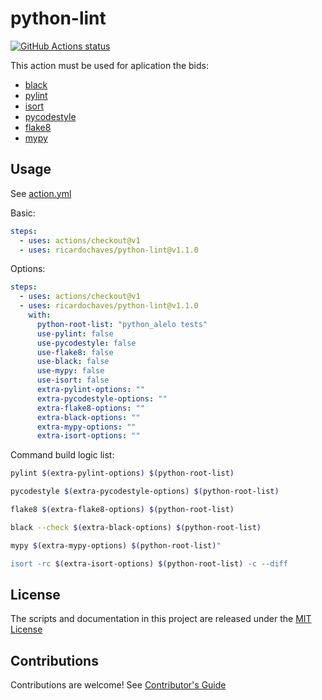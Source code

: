 # python-lint

<p align="left">
  <a href="https://github.com/ricardochaves/python-lint"><img alt="GitHub Actions status" src="https://github.com/ricardochaves/python-lint/workflows/Python%20Lint/badge.svg"></a>
</p>

This action must be used for aplication the bids:

- [black](https://github.com/psf/black)
- [pylint](https://www.pylint.org/)
- [isort](https://github.com/timothycrosley/isort)
- [pycodestyle](https://pycodestyle.readthedocs.io)
- [flake8](http://flake8.pycqa.org)
- [mypy](http://mypy-lang.org/)

## Usage

See [action.yml](action.yml)

Basic:

```yml
steps:
  - uses: actions/checkout@v1
  - uses: ricardochaves/python-lint@v1.1.0
```

Options:

```yml
steps:
  - uses: actions/checkout@v1
  - uses: ricardochaves/python-lint@v1.1.0
    with:
      python-root-list: "python_alelo tests"
      use-pylint: false
      use-pycodestyle: false
      use-flake8: false
      use-black: false
      use-mypy: false
      use-isort: false
      extra-pylint-options: ""
      extra-pycodestyle-options: ""
      extra-flake8-options: ""
      extra-black-options: ""
      extra-mypy-options: ""
      extra-isort-options: ""
```

Command build logic list:

```bash
pylint $(extra-pylint-options) $(python-root-list)

pycodestyle $(extra-pycodestyle-options) $(python-root-list)

flake8 $(extra-flake8-options) $(python-root-list)

black --check $(extra-black-options) $(python-root-list)

mypy $(extra-mypy-options) $(python-root-list)"

isort -rc $(extra-isort-options) $(python-root-list) -c --diff
```

## License

The scripts and documentation in this project are released under the [MIT License](LICENSE)

## Contributions

Contributions are welcome! See [Contributor's Guide](docs/contributors.md)
